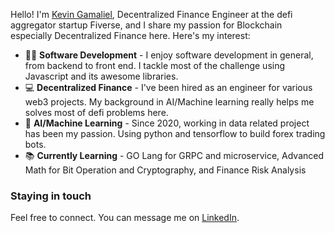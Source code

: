 Hello! I'm [Kevin Gamaliel](https://www.linkedin.com/in/kevingamaliel/), Decentralized Finance Engineer at the defi aggregator startup Fiverse, and I share my passion for Blockchain especially Decentralized Finance here. Here's my interest:

* 👨‍💻 **Software Development** - I enjoy software development in general, from backend to front end. I tackle most of the challenge using Javascript and its awesome libraries.
* 💻 **Decentralized Finance** - I've been hired as an engineer for various web3 projects. My background in AI/Machine learning really helps me solves most of defi problems here.
* 🤖 **AI/Machine Learning** - Since 2020, working in data related project has been my passion. Using python and tensorflow to build forex trading bots.
* 📚 **Currently Learning** - GO Lang for GRPC and microservice, Advanced Math for Bit Operation and Cryptography, and Finance Risk Analysis

### Staying in touch
Feel free to connect. You can message me on [LinkedIn](https://www.linkedin.com/in/kevingamaliel/).
